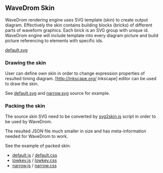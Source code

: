 ## WaveDrom Skin

WaveDrom rendering engine uses SVG template (skin) to create output diagram.
Effectively the skin contains building blocks (bricks) of different parts of waveform graphics.
Each brick is an SVG group with unique id. WaveDrom engine will include template into
every diagram picture and build picture referencing to elements with specific ids.

[default.svg](./skins/default.svg)

### Drawing the skin

User can define own skin in order to change expression properties of resulted timing diagram.
[http://inkscape.org/ Inkscape] editor can be used to draw the skin.

See 
[default.svg](./skins/default.svg) and
[narrow.svg](./skins/narrow.svg)
source for example.

### Packing the skin

The source skin SVG need to be converted by
[svg2skin.js](./svg2skin.js)
script in order to be used by WaveDrom.

The resulted JSON file much smaller in size and has meta-information needed for WaveDrom to work.

See the example of packed skin:
- [default.js](../default.js) / [default.css](../default.css) 
- [lowkey.js](../lowkey.js) / [lowkey.css](../lowkey.css) 
- [narrow.js](../narrow.js) / [narrow.css](../narrow.css) 
